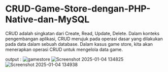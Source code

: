 # CRUD-Game-Store-dengan-PHP-Native-dan-MySQL
CRUD adalah singkatan dari Create, Read, Update, Delete. Dalam konteks pengembangan aplikasi, CRUD merujuk pada operasi dasar yang dilakukan pada data dalam sebuah database. Dalam kasus game store, kita akan menerapkan operasi CRUD untuk mengelola data game.

output :
![gamestore](https://github.com/user-attachments/assets/871baa21-72f6-41fa-922e-1996a0a575d6)
![Screenshot 2025-01-04 134825](https://github.com/user-attachments/assets/25dc35dd-7168-4cbd-931f-6268d4af6a1e)
![Screenshot 2025-01-04 134938](https://github.com/user-attachments/assets/78e4bac7-cf9b-4a3c-a42c-92bbe986ca94)


